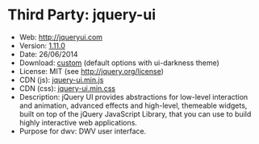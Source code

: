Third Party: jquery-ui
======================

* Web: http://jqueryui.com
* Version: [1.11.0](http://blog.jqueryui.com/2014/06/jquery-ui-1-11-0/)
* Date: 26/06/2014
* Download: [custom](http://jqueryui.com/download/) (default options with ui-darkness theme)
* License: MIT (see http://jquery.org/license)
* CDN (js): [jquery-ui.min.js](http://code.jquery.com/ui/1.11.0/jquery-ui.min.js)
* CDN (css): [jquery-ui.min.css](http://code.jquery.com/ui/1.11.0/themes/ui-darkness/jquery-ui.min.css)
* Description: jQuery UI provides abstractions for low-level interaction and animation,
  advanced effects and high-level, themeable widgets, built on top of the jQuery
  JavaScript Library, that you can use to build highly interactive web applications.
* Purpose for dwv: DWV user interface.
